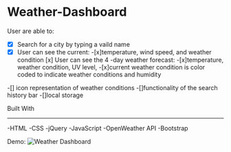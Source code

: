 # Weather-Dashboard
User are able to:
-[x] Search for a city by typing a vaild name
-[x] User can see the current: 
  -[x]temperature, wind speed, and weather condition
[x] User can see the 4 -day weather forecast:
  -[x]temperature, weather condition, UV level, 
  -[x]current weather condition is color coded to indicate weather conditions and humidity
 
-[] icon representation of weather conditions
-[]functionality of the search history bar
-[]local storage

Built With
***
-HTML
-CSS
-jQuery
-JavaScript
-OpenWeather API
-Bootstrap

Demo:
![Weather Dashboard](https://user-images.githubusercontent.com/78116042/120054169-66113680-bffc-11eb-88cd-0ed7e3d6660e.gif)
